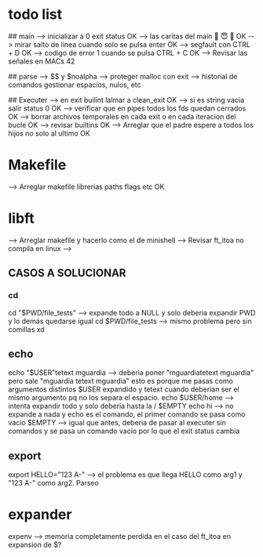 # todo list

## main
--> inicializar a 0 exit status OK
--> las caritas del main 🤬 😇 🖕 OK
--> mirar salto de linea cuando solo se pulsa enter OK
--> segfault con CTRL + D OK
--> codigo de error 1 cuando se pulsa CTRL + C OK
--> Revisar las señales en MACs 42


## parse
--> $$ y $noalpha
--> proteger malloc con exit
--> historial de comandos gestionar espacios, nulos, etc

## Executer
--> en exit builint lalmar a clean_exit OK
--> si es string vacia salir status 0 OK
--> verificar que en pipes todos los fds quedan cerrados OK
--> borrar archivos temporales en cada exit o en cada iteracion del bucle OK
--> revisar builtins OK
--> Arreglar que el padre espere a todos los hijos no solo al ultimo OK

# Makefile
--> Arreglar makefile librerias paths flags etc OK

# libft
--> Arreglar makefile y hacerlo como el de minishell
--> Revisar ft_itoa no compila en linux
-->





## CASOS A SOLUCIONAR
### cd

cd "$PWD/file_tests" --> expande todo a NULL y solo deberia expandir PWD y lo demás quedarse igual
cd $PWD/file_tests   --> mismo problema pero sin comillas xd

## echo

echo  "$USER"tetext mguardia --> deberia poner "mguardiatetext mguardia" pero sale "mguardia tetext mguardia" esto es porque me pasas como argumentos distintos $USER expandido y tetext cuando deberian ser el mismo argumento pq no los separa el espacio.
echo $USER/home --> intenta expandir todo y solo deberia hasta la /
$EMPTY echo hi --> no expande a nada y echo es el comando, el primer comando se pasa como vacio
$EMPTY --> igual que antes, deberia de pasar al executer sin comandos y se pasa un comando vacio por lo que el exit status cambia

## export

export HELLO="123 A-" --> el problema es que llega HELLO como arg1 y "123 A-" como arg2. Parseo

# expander
expenv --> memoria completamente perdida en el caso del ft_itoa en expansion de $?
